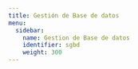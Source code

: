 ```yaml
---
title: Gestión de Base de datos
menu:
  sidebar:
    name: Gestion de Base de datos
    identifier: sgbd
    weight: 300   
---
```

